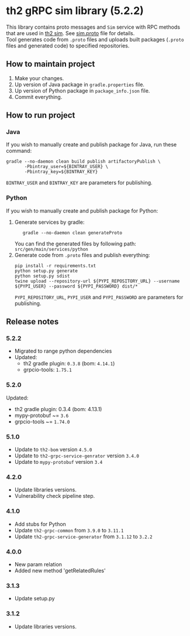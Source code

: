 # th2 gRPC sim library (5.2.2)

This library contains proto messages and `Sim` service with RPC methods that are used in [th2 sim](https://github.com/th2-net/th2-sim "th2-sim"). See [sim.proto](src/main/proto/th2_grpc_sim/sim.proto "sim.proto") file for details. <br>
Tool generates code from `.proto` files and uploads built packages (`.proto` files and generated code) to specified repositories.

## How to maintain project
1. Make your changes.
2. Up version of Java package in `gradle.properties` file.
3. Up version of Python package in `package_info.json` file.
4. Commit everything.

## How to run project

### Java
If you wish to manually create and publish package for Java, run these command:
```
gradle --no-daemon clean build publish artifactoryPublish \
       -Pbintray_user=${BINTRAY_USER} \
       -Pbintray_key=${BINTRAY_KEY}
```
`BINTRAY_USER` and `BINTRAY_KEY` are parameters for publishing.

### Python
If you wish to manually create and publish package for Python:
1. Generate services by gradle:
    ```
       gradle --no-daemon clean generateProto
    ```
   You can find the generated files by following path: `src/gen/main/services/python`
2. Generate code from `.proto` files and publish everything:
    ```
    pip install -r requirements.txt
    python setup.py generate
    python setup.py sdist
    twine upload --repository-url ${PYPI_REPOSITORY_URL} --username ${PYPI_USER} --password ${PYPI_PASSWORD} dist/*
    ```
   `PYPI_REPOSITORY_URL`, `PYPI_USER` and `PYPI_PASSWORD` are parameters for publishing.

## Release notes

### 5.2.2
+ Migrated to range python dependencies
+ Updated:
  + th2 gradle plugin: `0.3.8` (bom: `4.14.1`)
  + grpcio-tools: `1.75.1`

### 5.2.0

Updated:
* th2 gradle plugin: 0.3.4 (bom: 4.13.1)
* mypy-protobuf ~= `3.6`
* grpcio-tools ~= `1.74.0`

### 5.1.0

+ Update to `th2-bom` version `4.5.0`
+ Update to `th2-grpc-service-genrator` version `3.4.0`
+ Update to `mypy-protobuf` version `3.4`

### 4.2.0

+ Update libraries versions.
+ Vulnerability check pipeline step.

### 4.1.0

+ Add stubs for Python
+ Update `th2-grpc-common` from `3.9.0` to `3.11.1`
+ Update `th2-grpc-service-generator` from `3.1.12` to `3.2.2`

### 4.0.0 
+ New param relation
+ Added new method 'getRelatedRules'

### 3.1.3
+ Update setup.py

### 3.1.2
+ Update libraries versions.